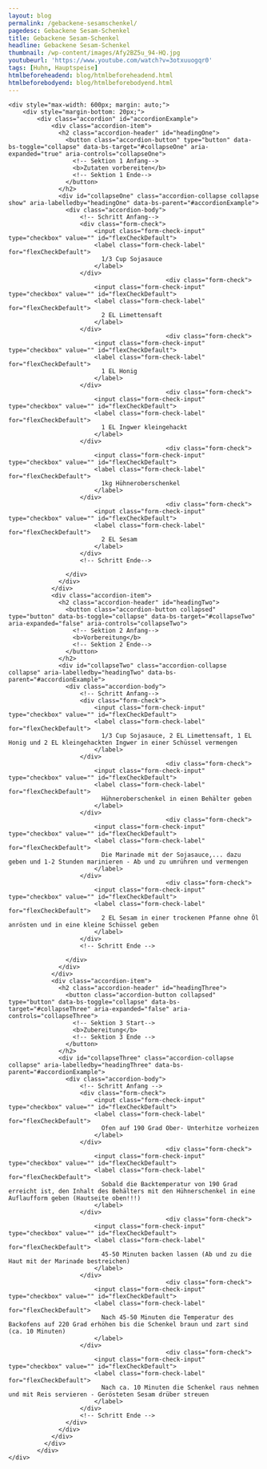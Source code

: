 ```yaml
---
layout: blog
permalink: /gebackene-sesamschenkel/
pagedesc: Gebackene Sesam-Schenkel
title: Gebackene Sesam-Schenkel
headline: Gebackene Sesam-Schenkel
thumbnail: /wp-content/images/Afy2BZ5u_94-HQ.jpg
youtubeurl: 'https://www.youtube.com/watch?v=3otxuuogqr0'
tags: [Huhn, Hauptspeise]
htmlbeforeheadend: blog/htmlbeforeheadend.html
htmlbeforebodyend: blog/htmlbeforebodyend.html
---
```

<section data-bs-version="5.1">

    <div style="max-width: 600px; margin: auto;">
        <div style="margin-bottom: 20px;">
            <div class="accordion" id="accordionExample">
                <div class="accordion-item">
                  <h2 class="accordion-header" id="headingOne">
                    <button class="accordion-button" type="button" data-bs-toggle="collapse" data-bs-target="#collapseOne" aria-expanded="true" aria-controls="collapseOne">
                      <!-- Sektion 1 Anfang-->
                      <b>Zutaten vorbereiten</b>
                      <!-- Sektion 1 Ende-->
                    </button>
                  </h2>
                  <div id="collapseOne" class="accordion-collapse collapse show" aria-labelledby="headingOne" data-bs-parent="#accordionExample">
                    <div class="accordion-body">
                        <!-- Schritt Anfang-->
                        <div class="form-check">
                            <input class="form-check-input" type="checkbox" value="" id="flexCheckDefault">
                            <label class="form-check-label" for="flexCheckDefault">
                              1/3 Cup Sojasauce
                            </label>
                        </div>
                                                <div class="form-check">
                            <input class="form-check-input" type="checkbox" value="" id="flexCheckDefault">
                            <label class="form-check-label" for="flexCheckDefault">
                              2 EL Limettensaft
                            </label>
                        </div>
                                                <div class="form-check">
                            <input class="form-check-input" type="checkbox" value="" id="flexCheckDefault">
                            <label class="form-check-label" for="flexCheckDefault">
                              1 EL Honig
                            </label>
                        </div>
                                                <div class="form-check">
                            <input class="form-check-input" type="checkbox" value="" id="flexCheckDefault">
                            <label class="form-check-label" for="flexCheckDefault">
                              1 EL Ingwer kleingehackt
                            </label>
                        </div>
                                                <div class="form-check">
                            <input class="form-check-input" type="checkbox" value="" id="flexCheckDefault">
                            <label class="form-check-label" for="flexCheckDefault">
                              1kg Hühneroberschenkel
                            </label>
                        </div>
                                                <div class="form-check">
                            <input class="form-check-input" type="checkbox" value="" id="flexCheckDefault">
                            <label class="form-check-label" for="flexCheckDefault">
                              2 EL Sesam
                            </label>
                        </div>
                        <!-- Schritt Ende-->

                    </div>
                  </div>
                </div>
                <div class="accordion-item">
                  <h2 class="accordion-header" id="headingTwo">
                    <button class="accordion-button collapsed" type="button" data-bs-toggle="collapse" data-bs-target="#collapseTwo" aria-expanded="false" aria-controls="collapseTwo">
                      <!-- Sektion 2 Anfang-->
                      <b>Vorbereitung</b>
                      <!-- Sektion 2 Ende-->
                    </button>
                  </h2>
                  <div id="collapseTwo" class="accordion-collapse collapse" aria-labelledby="headingTwo" data-bs-parent="#accordionExample">
                    <div class="accordion-body">
                        <!-- Schritt Anfang-->
                        <div class="form-check">
                            <input class="form-check-input" type="checkbox" value="" id="flexCheckDefault">
                            <label class="form-check-label" for="flexCheckDefault">
                              1/3 Cup Sojasauce, 2 EL Limettensaft, 1 EL Honig und 2 EL kleingehackten Ingwer in einer Schüssel vermengen
                            </label>
                        </div>
                                                <div class="form-check">
                            <input class="form-check-input" type="checkbox" value="" id="flexCheckDefault">
                            <label class="form-check-label" for="flexCheckDefault">
                              Hühneroberschenkel in einen Behälter geben
                            </label>
                        </div>
                                                <div class="form-check">
                            <input class="form-check-input" type="checkbox" value="" id="flexCheckDefault">
                            <label class="form-check-label" for="flexCheckDefault">
                              Die Marinade mit der Sojasauce,... dazu geben und 1-2 Stunden marinieren - Ab und zu umrühren und vermengen
                            </label>
                        </div>
                                                <div class="form-check">
                            <input class="form-check-input" type="checkbox" value="" id="flexCheckDefault">
                            <label class="form-check-label" for="flexCheckDefault">
                              2 EL Sesam in einer trockenen Pfanne ohne Öl anrösten und in eine kleine Schüssel geben
                            </label>
                        </div>
                        <!-- Schritt Ende -->

                    </div>
                  </div>
                </div>
                <div class="accordion-item">
                  <h2 class="accordion-header" id="headingThree">
                    <button class="accordion-button collapsed" type="button" data-bs-toggle="collapse" data-bs-target="#collapseThree" aria-expanded="false" aria-controls="collapseThree">
                      <!-- Sektion 3 Start-->
                      <b>Zubereitung</b>
                      <!-- Sektion 3 Ende -->
                    </button>
                  </h2>
                  <div id="collapseThree" class="accordion-collapse collapse" aria-labelledby="headingThree" data-bs-parent="#accordionExample">
                    <div class="accordion-body">
                        <!-- Schritt Anfang -->
                        <div class="form-check">
                            <input class="form-check-input" type="checkbox" value="" id="flexCheckDefault">
                            <label class="form-check-label" for="flexCheckDefault">
                              Ofen auf 190 Grad Ober- Unterhitze vorheizen
                            </label>
                        </div>
                                                <div class="form-check">
                            <input class="form-check-input" type="checkbox" value="" id="flexCheckDefault">
                            <label class="form-check-label" for="flexCheckDefault">
                              Sobald die Backtemperatur von 190 Grad erreicht ist, den Inhalt des Behälters mit den Hühnerschenkel in eine Auflaufform geben (Hautseite oben!!!)
                            </label>
                        </div>
                                                <div class="form-check">
                            <input class="form-check-input" type="checkbox" value="" id="flexCheckDefault">
                            <label class="form-check-label" for="flexCheckDefault">
                              45-50 Minuten backen lassen (Ab und zu die Haut mit der Marinade bestreichen)
                            </label>
                        </div>
                                                <div class="form-check">
                            <input class="form-check-input" type="checkbox" value="" id="flexCheckDefault">
                            <label class="form-check-label" for="flexCheckDefault">
                              Nach 45-50 Minuten die Temperatur des Backofens auf 220 Grad erhöhen bis die Schenkel braun und zart sind (ca. 10 Minuten)
                            </label>
                        </div>
                                                <div class="form-check">
                            <input class="form-check-input" type="checkbox" value="" id="flexCheckDefault">
                            <label class="form-check-label" for="flexCheckDefault">
                              Nach ca. 10 Minuten die Schenkel raus nehmen und mit Reis servieren - Gerösteten Sesam drüber streuen
                            </label>
                        </div>
                        <!-- Schritt Ende -->
                    </div>
                  </div>
                </div>
              </div>
            </div>
    </div>

</section>